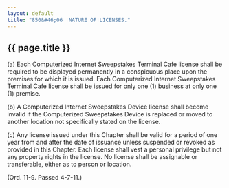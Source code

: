 ```yaml
---
layout: default
title: "850&#46;06  NATURE OF LICENSES."
---
```


{{ page.title }}
----------------

(a)  Each Computerized Internet Sweepstakes Terminal Cafe license shall be required to be displayed permanently in a conspicuous place upon the premises for which it is issued. Each Computerized Internet Sweepstakes Terminal Cafe license shall be issued for only one (1) business at only one (1) premise. 

(b)  A Computerized Internet Sweepstakes Device license shall become invalid if the Computerized Sweepstakes Device is replaced or moved to another location not specifically stated on the license. 

(c)  Any license issued under this Chapter shall be valid for a period of one year from and after the date of issuance unless suspended or revoked as provided in this Chapter. Each license shall vest a personal privilege but not any property rights in the license. No license shall be assignable or transferable, either as to person or location.

(Ord. 11-9. Passed 4-7-11.)